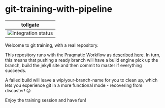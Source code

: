 # git-training-with-pipeline
| tollgate |
| ------------- |
![integration status](https://concourse.bosh.praqma.cloud/api/v1/teams/main/pipelines/git-training-pipeline/jobs/build/badge) |

Welcome to git training, with a real repository. 

This repository runs with the Praqmatic Workflow as [described here](http://www.praqma.com/stories/a-pragmatic-workflow/).
In turn, this means that pushing a ready branch will have a build engine pick up the branch, build the jekyll site and then commit to master if everything succeeds. 
 
A failed build will leave a wip/your-branch-name for you to clean up, which lets you experience git in a more functional mode - recovering from discaster! :wink: 

Enjoy the training session and have fun! 
